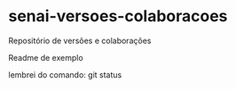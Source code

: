 # senai-versoes-colaboracoes
Repositório de versões e colaborações

Readme de exemplo

lembrei do comando: git status